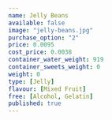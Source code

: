 ```yaml
---
name: Jelly Beans
available: false
image: "jelly-beans.jpg"
purchase_option: "2"
price: 0.0095
cost_price: 0.0038
container_water_weight: 919
container_sweets_weight: 0
weight: 0
type: [Jelly]
flavour: [Mixed Fruit]
free: [Alcohol, Gelatin]
published: true
---
```


